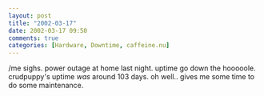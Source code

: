 ```yaml
---
layout: post
title: "2002-03-17"
date: 2002-03-17 09:50
comments: true
categories: [Hardware, Downtime, caffeine.nu]
---
```

/me sighs. power outage at home last night. uptime go down the hooooole. crudpuppy's uptime _was_ around 103 days. oh well.. gives me some time to do some maintenance.

